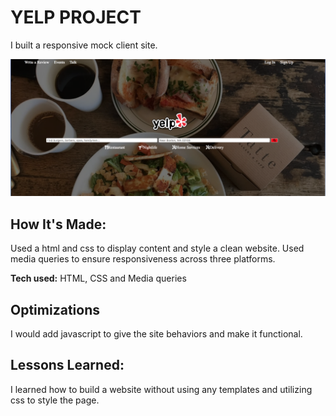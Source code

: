 # YELP PROJECT
I built a responsive mock client site.

![Yelp picture](yelp1.png)

## How It's Made:
Used a html and css to display content and style a clean website. Used media queries to ensure responsiveness across three platforms.

**Tech used:** HTML, CSS and Media queries

## Optimizations
I would add javascript to give the site behaviors and make it functional.

## Lessons Learned:

I learned how to build a website without using any templates and utilizing css to style the page.
